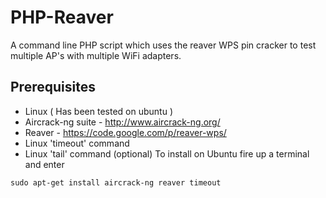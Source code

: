 # PHP-Reaver
A command line PHP script which uses the reaver WPS pin cracker to test multiple AP's with multiple WiFi adapters.
## Prerequisites
* Linux ( Has been tested on ubuntu )
* Aircrack-ng suite - http://www.aircrack-ng.org/
* Reaver - https://code.google.com/p/reaver-wps/
* Linux 'timeout' command
* Linux 'tail' command (optional)
To install on Ubuntu fire up a terminal and enter
```
sudo apt-get install aircrack-ng reaver timeout
```